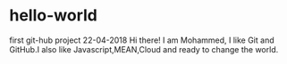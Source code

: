 # hello-world
first git-hub project 22-04-2018
Hi there!
I am Mohammed, I like Git and GitHub.I also like Javascript,MEAN,Cloud and
ready to change the world.

